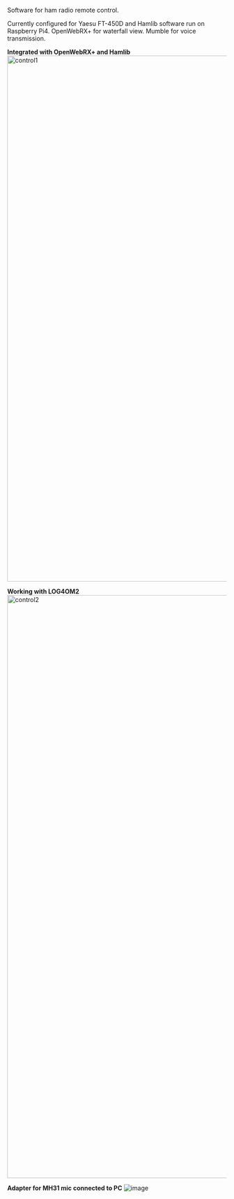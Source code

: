 Software for ham radio remote control.

Currently configured for Yaesu FT-450D and Hamlib software run on Raspberry Pi4.
OpenWebRX+ for waterfall view.
Mumble for voice transmission.

**Integrated with OpenWebRX+ and Hamlib**
<img width="1901" height="1205" alt="control1" src="https://github.com/user-attachments/assets/1404efb5-131f-4094-bfc4-d359273fc35a" />

**Working with LOG4OM2**
<img width="2560" height="1336" alt="control2" src="https://github.com/user-attachments/assets/9d9cfd7d-4a3c-43ac-8c2d-eaee79caa6e7" />

**Adapter for MH31 mic connected to PC**
![image](https://github.com/user-attachments/assets/f780dbc4-8c6a-420e-ae01-91700deb08a3)

